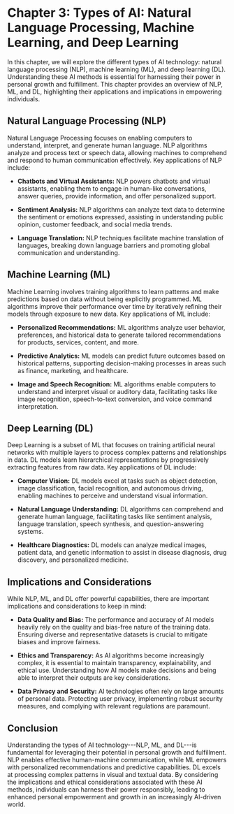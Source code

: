 Chapter 3: Types of AI: Natural Language Processing, Machine Learning, and Deep Learning
========================================================================================

In this chapter, we will explore the different types of AI technology: natural language processing (NLP), machine learning (ML), and deep learning (DL). Understanding these AI methods is essential for harnessing their power in personal growth and fulfillment. This chapter provides an overview of NLP, ML, and DL, highlighting their applications and implications in empowering individuals.

Natural Language Processing (NLP)
---------------------------------

Natural Language Processing focuses on enabling computers to understand, interpret, and generate human language. NLP algorithms analyze and process text or speech data, allowing machines to comprehend and respond to human communication effectively. Key applications of NLP include:

* **Chatbots and Virtual Assistants:** NLP powers chatbots and virtual assistants, enabling them to engage in human-like conversations, answer queries, provide information, and offer personalized support.

* **Sentiment Analysis:** NLP algorithms can analyze text data to determine the sentiment or emotions expressed, assisting in understanding public opinion, customer feedback, and social media trends.

* **Language Translation:** NLP techniques facilitate machine translation of languages, breaking down language barriers and promoting global communication and understanding.

Machine Learning (ML)
---------------------

Machine Learning involves training algorithms to learn patterns and make predictions based on data without being explicitly programmed. ML algorithms improve their performance over time by iteratively refining their models through exposure to new data. Key applications of ML include:

* **Personalized Recommendations:** ML algorithms analyze user behavior, preferences, and historical data to generate tailored recommendations for products, services, content, and more.

* **Predictive Analytics:** ML models can predict future outcomes based on historical patterns, supporting decision-making processes in areas such as finance, marketing, and healthcare.

* **Image and Speech Recognition:** ML algorithms enable computers to understand and interpret visual or auditory data, facilitating tasks like image recognition, speech-to-text conversion, and voice command interpretation.

Deep Learning (DL)
------------------

Deep Learning is a subset of ML that focuses on training artificial neural networks with multiple layers to process complex patterns and relationships in data. DL models learn hierarchical representations by progressively extracting features from raw data. Key applications of DL include:

* **Computer Vision:** DL models excel at tasks such as object detection, image classification, facial recognition, and autonomous driving, enabling machines to perceive and understand visual information.

* **Natural Language Understanding:** DL algorithms can comprehend and generate human language, facilitating tasks like sentiment analysis, language translation, speech synthesis, and question-answering systems.

* **Healthcare Diagnostics:** DL models can analyze medical images, patient data, and genetic information to assist in disease diagnosis, drug discovery, and personalized medicine.

Implications and Considerations
-------------------------------

While NLP, ML, and DL offer powerful capabilities, there are important implications and considerations to keep in mind:

* **Data Quality and Bias:** The performance and accuracy of AI models heavily rely on the quality and bias-free nature of the training data. Ensuring diverse and representative datasets is crucial to mitigate biases and improve fairness.

* **Ethics and Transparency:** As AI algorithms become increasingly complex, it is essential to maintain transparency, explainability, and ethical use. Understanding how AI models make decisions and being able to interpret their outputs are key considerations.

* **Data Privacy and Security:** AI technologies often rely on large amounts of personal data. Protecting user privacy, implementing robust security measures, and complying with relevant regulations are paramount.

Conclusion
----------

Understanding the types of AI technology---NLP, ML, and DL---is fundamental for leveraging their potential in personal growth and fulfillment. NLP enables effective human-machine communication, while ML empowers with personalized recommendations and predictive capabilities. DL excels at processing complex patterns in visual and textual data. By considering the implications and ethical considerations associated with these AI methods, individuals can harness their power responsibly, leading to enhanced personal empowerment and growth in an increasingly AI-driven world.
